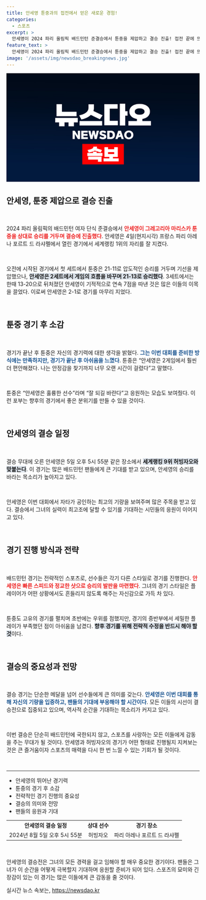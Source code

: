 ```yaml
---
title: 안세영 툰중과의 접전에서 얻은 새로운 경험!
categories:
  - 스포츠
excerpt: >
  안세영이 2024 파리 올림픽 배드민턴 준결승에서 툰중을 제압하고 결승 진출! 접전 끝에 뜨거운 응원 속에서 우정도 나눈 두 선수, 피할 수 없는 강자의 면모를 보여준 안세영의 이야기를 확인해 보세요!
feature_text: >
  안세영이 2024 파리 올림픽 배드민턴 준결승에서 툰중을 제압하고 결승 진출! 접전 끝에 뜨거운 응원 속에서 우정도 나눈 두 선수, 피할 수 없는 강자의 면모를 보여준 안세영의 이야기를 확인해 보세요!
image: '/assets/img/newsdao_breakingnews.jpg'
---
```


<p><img src="/assets/img/newsdao_breakingnews.jpg" alt="implanttips 속보" /></p>

<h2 data-ke-size="size26">안세영, 툰중 제압으로 결승 진출</h2>

<p data-ke-size="size16">&nbsp;</p>

<p>2024 파리 올림픽의 배드민턴 여자 단식 준결승에서 <b><span style="color: #ee2323;">안세영이 그레고리아 마리스카 툰중을 상대로 승리를 거두며 결승에 진출했다</span></b>. 안세영은 4일(현지시각) 프랑스 파리 아레나 포르트 드 라샤펠에서 열린 경기에서 세계랭킹 1위의 자리를 잘 지켰다. </p>

<p data-ke-size="size16">&nbsp;</p>

<p>오전에 시작된 경기에서 첫 세트에서 툰중은 21-11로 압도적인 승리를 거두며 기선을 제압했으나, <b><span style="background-color: #21538527;">안세영은 2세트에서 게임의 흐름을 바꾸며 21-13로 승리했다</span></b>. 3세트에서는 한때 13-20으로 뒤처졌던 안세영이 기적적으로 연속 7점을 따낸 것은 많은 이들의 이목을 끌었다. 이로써 안세영은 2-1로 경기를 마무리 지었다.</p>

<p data-ke-size="size16">&nbsp;</p>

<h2 data-ke-size="size26">툰중 경기 후 소감</h2>

<p data-ke-size="size16">&nbsp;</p>

<p>경기가 끝난 후 툰중은 자신의 경기력에 대한 생각을 밝혔다. <b><span style="color: #1a5490;">그는 이번 대회를 준비한 방식에는 만족하지만, 경기가 끝난 후 아쉬움을 느꼈다</span></b>. 툰중은 “안세영은 2게임에서 훨씬 더 편안해졌다. 나는 안정감을 찾기까지 너무 오랜 시간이 걸렸다”고 말했다. </p>

<p data-ke-size="size16">&nbsp;</p>

<p>툰중은 “안세영은 훌륭한 선수”라며 “잘 되길 바란다”고 응원하는 모습도 보여줬다. 이런 포부는 향후의 경기에서 좋은 분위기를 만들 수 있을 것이다. </p>

<p data-ke-size="size16">&nbsp;</p>

<h2 data-ke-size="size26">안세영의 결승 일정</h2>

<p data-ke-size="size16">&nbsp;</p>

<p>결승 무대에 오른 안세영은 5일 오후 5시 55분 같은 장소에서 <b><span style="background-color: #21538527;">세계랭킹 9위 허빙자오와 맞붙는다</span></b>. 이 경기는 많은 배드민턴 팬들에게 큰 기대를 받고 있으며, 안세영의 승리를 바라는 목소리가 높아지고 있다. </p>

<p data-ke-size="size16">&nbsp;</p>

<p>안세영은 이번 대회에서 자타가 공인하는 최고의 기량을 보여주며 많은 주목을 받고 있다. 결승에서 그녀의 실력이 최고조에 달할 수 있기를 기대하는 시민들의 응원이 이어지고 있다. </p>

<p data-ke-size="size16">&nbsp;</p>

<h2 data-ke-size="size26">경기 진행 방식과 전략</h2>

<p data-ke-size="size16">&nbsp;</p>

<p>배드민턴 경기는 전략적인 스포츠로, 선수들은 각기 다른 스타일로 경기를 진행한다. <b><span style="color: #ee2323;">안세영은 빠른 스피드와 정교한 샷으로 승리의 발판을 마련했다</span></b>. 그녀의 경기 스타일은 플레이어가 어떤 상황에서도 흔들리지 않도록 해주는 자신감으로 가득 차 있다.</p>

<p data-ke-size="size16">&nbsp;</p>

<p>툰중도 고유의 경기를 펼치며 초반에는 우위를 점했지만, 경기의 중반부에서 세밀한 플레이가 부족했던 점이 아쉬움을 남겼다. <b><span style="background-color: #21538527;">향후 경기를 위해 전략적 수정을 반드시 해야 할 것</span></b>이다.</p>

<p data-ke-size="size16">&nbsp;</p>

<h2 data-ke-size="size26">결승의 중요성과 전망</h2>

<p data-ke-size="size16">&nbsp;</p>

<p>결승 경기는 단순한 메달을 넘어 선수들에게 큰 의미를 갖는다. <b><span style="color: #1a5490;">안세영은 이번 대회를 통해 자신의 기량을 입증하고, 팬들의 기대에 부응해야 할 시간이다</span></b>. 모든 이들의 시선이 결승전으로 집중되고 있으며, 역사적 순간을 기대하는 목소리가 커지고 있다. </p>

<p data-ke-size="size16">&nbsp;</p>

<p>이번 결승은 단순히 배드민턴에 국한되지 않고, 스포츠를 사랑하는 모든 이들에게 감동을 주는 무대가 될 것이다. 안세영과 허빙자오의 경기가 어떤 형태로 진행될지 지켜보는 것은 큰 즐거움이자 스포츠의 매력을 다시 한 번 느낄 수 있는 기회가 될 것이다.</p>

<p data-ke-size="size16">&nbsp;</p>

<hr>

<ul>
<li>안세영의 뛰어난 경기력</li>
<li>툰중의 경기 후 소감</li>
<li>전략적인 경기 진행의 중요성</li>
<li>결승의 의미와 전망</li>
<li>팬들의 응원과 기대</li>
</ul>

<table style="width: 100%; border-collapse: collapse;">
<tr>
<td style="text-align: center; height: 17px;"><b>안세영의 결승 일정</b></td>
<td style="text-align: center; height: 17px;"><b>상대 선수</b></td>
<td style="text-align: center; height: 17px;"><b>경기 장소</b></td>
</tr>
<tr>
<td style="text-align: center; height: 17px;">2024년 8월 5일 오후 5시 55분</td>
<td style="text-align: center; height: 17px;">허빙자오</td>
<td style="text-align: center; height: 17px;">파리 아레나 포르트 드 라샤펠</td>
</tr>
</table>

<p data-ke-size="size16">&nbsp;</p>

<p>안세영의 결승전은 그녀의 모든 경력을 걸고 임해야 할 매우 중요한 경기이다. 팬들은 그녀가 이 순간을 어떻게 극복할지 기대하며 응원할 준비가 되어 있다. 스포츠의 묘미와 긴장감이 있는 이 경기는 많은 이들에게 큰 감동을 줄 것이다.</p>
실시간 뉴스 속보는, <a href="https://newsdao.kr" rel="dofollow">https://newsdao.kr</a>


